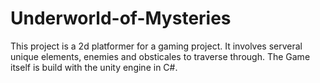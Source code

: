 # Underworld-of-Mysteries
This project is a 2d platformer for a gaming project. It involves serveral unique elements, enemies and obsticales to traverse through.
The Game itself is build with the unity engine in C#.
